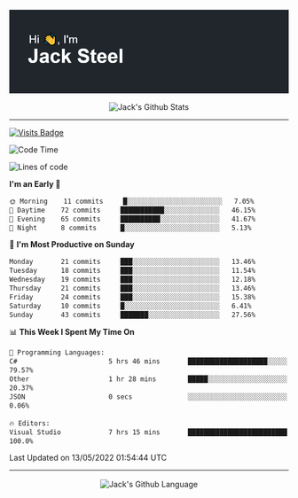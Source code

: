 <p align="center">
  <img align="center" src="https://github.com/JackSteel97/JackSteel97/blob/main/header.png?raw=true" alt="Hi, I'm Jack Steel" /> 
 </p>
<p align="center">
 <img align="center" src="https://github-readme-stats.vercel.app/api?username=jacksteel97&show_icons=true&count_private=true&theme=dracula" alt="Jack's Github Stats" /> 
</p>

<hr/>

[![Visits Badge](https://badges.pufler.dev/visits/JackSteel97/JackSteel97?color=blue&label=Profile%20Visits)](https://github.com/JackSteel97)
<!--START_SECTION:waka-->
![Code Time](http://img.shields.io/badge/Code%20Time-0%20secs-blue)

![Lines of code](https://img.shields.io/badge/From%20Hello%20World%20I%27ve%20Written-936%20Thousand%20lines%20of%20code-blue)

**I'm an Early 🐤** 

```text
🌞 Morning    11 commits     █░░░░░░░░░░░░░░░░░░░░░░░░   7.05% 
🌆 Daytime    72 commits     ███████████░░░░░░░░░░░░░░   46.15% 
🌃 Evening    65 commits     ██████████░░░░░░░░░░░░░░░   41.67% 
🌙 Night      8 commits      █░░░░░░░░░░░░░░░░░░░░░░░░   5.13%

```
📅 **I'm Most Productive on Sunday** 

```text
Monday       21 commits     ███░░░░░░░░░░░░░░░░░░░░░░   13.46% 
Tuesday      18 commits     ███░░░░░░░░░░░░░░░░░░░░░░   11.54% 
Wednesday    19 commits     ███░░░░░░░░░░░░░░░░░░░░░░   12.18% 
Thursday     21 commits     ███░░░░░░░░░░░░░░░░░░░░░░   13.46% 
Friday       24 commits     ███░░░░░░░░░░░░░░░░░░░░░░   15.38% 
Saturday     10 commits     █░░░░░░░░░░░░░░░░░░░░░░░░   6.41% 
Sunday       43 commits     ███████░░░░░░░░░░░░░░░░░░   27.56%

```


📊 **This Week I Spent My Time On** 

```text
💬 Programming Languages: 
C#                       5 hrs 46 mins       ████████████████████░░░░░   79.57% 
Other                    1 hr 28 mins        █████░░░░░░░░░░░░░░░░░░░░   20.37% 
JSON                     0 secs              ░░░░░░░░░░░░░░░░░░░░░░░░░   0.06%

🔥 Editors: 
Visual Studio            7 hrs 15 mins       █████████████████████████   100.0%

```


 Last Updated on 13/05/2022 01:54:44 UTC
<!--END_SECTION:waka-->

<hr/>

<p align="center">
    <img align="center" src="https://github-readme-stats.vercel.app/api/top-langs/?username=jacksteel97&langs_count=10&layout=compact&theme=dracula" alt="Jack's Github Language" /> 
</p>
